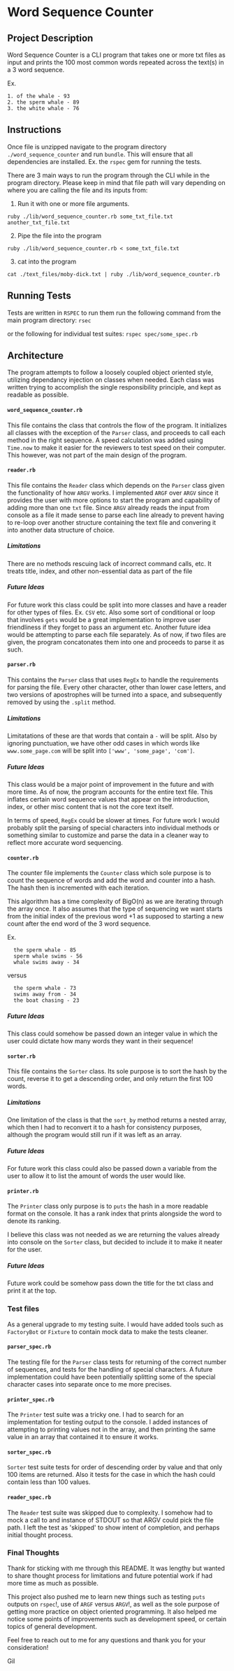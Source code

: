 # Word Sequence Counter 

## Project Description
Word Sequence Counter is a CLI program that takes one or more txt files as input and prints
the 100 most common words repeated across the text(s) in a 3 word sequence. 

Ex. 
```
1. of the whale - 93
2. the sperm whale - 89
3. the white whale - 76
```

## Instructions
 Once file is unzipped navigate to the program directory `./word_sequence_counter` and run `bundle`. This will ensure
 that all dependencies are installed. Ex. the `rspec` gem for running the tests.

There are 3 main ways to run the program through the CLI while in the program directory. Please keep in mind
that file path will vary depending on where you are calling the file and its inputs from:

1. Run it with one or more file arguments.
```
ruby ./lib/word_sequence_counter.rb some_txt_file.txt another_txt_file.txt
```

2. Pipe the file into the program
```
ruby ./lib/word_sequence_counter.rb < some_txt_file.txt
```
    
3. cat into the program
```
cat ./text_files/moby-dick.txt | ruby ./lib/word_sequence_counter.rb
```

## Running Tests

  Tests are written in `RSPEC` to run them run the following command from the main program directory:
  `rsec`

  or the following for individual test suites:
  `rspec spec/some_spec.rb`


## Architecture

The program attempts to follow a loosely coupled object oriented style, utilizing dependancy injection on classes
when needed. Each class was written trying to accomplish the single responsibility principle, and kept as readable
as possible.

#### `word_sequence_counter.rb`
This file contains the class that controls the flow of the program. It initializes all classes with the 
exception of the `Parser` class, and proceeds to call each method in the right sequence.
A speed calculation was added using `Time.now` to make it easier for the reviewers to test speed on their computer. 
This however, was not part of the main design of the program.

#### `reader.rb`
This file contains the `Reader` class which depends on the `Parser` class given the functionality
of how `ARGV` works. I implemented `ARGF` over `ARGV` since it provides the user with more options to start the program
and capability of adding more than one `txt` file. Since `ARGV` already reads the input from console as a file it made sense
to parse each line already to prevent having to re-loop over another structure containing the text file and convering it
into another data structure of choice.

##### Limitations
There are no methods rescuing lack of incorrect command calls, etc.
It treats title, index, and other non-essential data as part of the file

##### Future Ideas
For future work this class could be split into more classes and have a reader for other types of files. Ex. `CSV` etc.
Also some sort of conditional or loop that involves `gets` would be a great implementation to improve user friendliness if they
forget to pass an argument etc.
Another future idea would be attempting to parse each file separately. As of now, if two files are given, the program concatonates
them into one and proceeds to parse it as such.

#### `parser.rb`
This contains the `Parser` class that uses `RegEx` to handle the requirements for parsing the file. Every other character, other than
lower case letters, and two versions of apostrophes will be turned into a space, and subsequently removed by using the `.split` method.

##### Limitations
Limitatations of these are that words that contain a `-` will be split. Also by ignoring punctuation, we have other odd cases in which words
like `www.some_page.com` will be split into `['www', 'some_page', 'com']`. 

##### Future Ideas 
This class would be a major point of improvement in the future and with more time. As of now, the program accounts for the entire text file. This
inflates certain word sequence values that appear on the introduction, index, or other misc content that is not the core text itself.

In terms of speed, `RegEx` could be slower at times. For future work I would probably split the parsing of special characters into individual methods
or something similar to customize and parse the data in a cleaner way to reflect more accurate word sequencing.

#### `counter.rb`
The counter file implements the `Counter` class which sole purpose is to count the sequence of words and add the word and counter into a hash. The hash
then is incremented with each iteration.

This algorithm has a time complexity of BigO(n) as we are iterating through the array once. It also assumes that the type of sequencing we want starts from the
initial index of the previous word +1 as supposed to starting a new count after the end word of the 3 word sequence.

Ex.
```
  the sperm whale - 85
  sperm whale swims - 56
  whale swims away - 34
```

versus

```
  the sperm whale - 73
  swims away from - 34
  the boat chasing - 23
```

##### Future Ideas
This class could somehow be passed down an integer value in which the user could dictate how many words they want in their sequence!

#### `sorter.rb`
This file contains the `Sorter` class. Its sole purpose is to sort the hash by the count, reverse it to get a descending order, and only return
the first 100 words. 

##### Limitations
One limitation of the class is that the `sort_by` method returns a nested array, which then I had to reconvert it to a hash for consistency purposes, although
the program would still run if it was left as an array.

##### Future Ideas
For future work this class could also be passed down a variable from the user to allow it to list the amount of words the user would like.

#### `printer.rb`
The `Printer` class only purpose is to `puts` the hash in a more readable format on the console. It has a rank index that prints alongside the word to
denote its ranking. 

I believe this class was not needed as we are returning the values already into console on the `Sorter` class, but decided to include it to make it neater
for the user.

##### Future Ideas
Future work could be somehow pass down the title for the txt class and print it at the top.

### Test files
As a general upgrade to my testing suite. I would have added tools such as `FactoryBot` or `Fixture` to contain mock data to make the tests cleaner.

#### `parser_spec.rb`
The testing file for the `Parser` class tests for returning of the correct number of sequences, and tests for the handling of special characters. 
A future implementation could have been potentially splitting some of the special character cases into separate once to me more precises.


#### `printer_spec.rb`
The `Printer` test suite was a tricky one. I had to search for an implementation for testing output to the console. I added instances of attempting to
printing values not in the array, and then printing the same value in an array that contained it to ensure it works.

#### `sorter_spec.rb`
`Sorter` test suite tests for order of descending order by value and that only 100 items are returned. Also it tests for the case in which the hash could 
contain less than 100 values.

#### `reader_spec.rb`
The `Reader` test suite was skipped due to complexity. I somehow had to mock a call to and instance of STDOUT so that ARGV could pick the file path. 
I left the test as 'skipped' to show intent of completion, and perhaps initial thought process.

### Final Thoughts
Thank for sticking with me through this README. It was lengthy but wanted to share thought process for limitations and future potential work if had more time
as much as possible.

This project also pushed me to learn new things such as testing `puts` outputs on `rspec`!, use of `ARGF` versus `ARGV`!, as well as the sole purpose
of getting more practice on object oriented programming. It also helped me notice some points of improvements such as development speed, or certain topics
of general development.

Feel free to reach out to me for any questions and thank you for your consideration!

Gil
